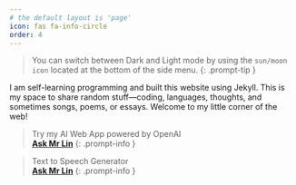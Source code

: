 ```yaml
---
# the default layout is 'page'
icon: fas fa-info-circle
order: 4
---
```

> You can switch between Dark and Light mode by using the `sun/moon icon` located at the bottom of the side menu.
{: .prompt-tip }


I am self-learning programming and built this website using Jekyll. This is my space to share random stuff—coding, languages, thoughts, and sometimes songs, poems, or essays. Welcome to my little corner of the web!


> Try my AI Web App powered by OpenAI <br> [**Ask Mr Lin**](https://myai.azurewebsites.net/)
{: .prompt-info }


> Text to Speech Generator <br> [**Ask Mr Lin**](https://tts.linsnotes.com/)
{: .prompt-info }
